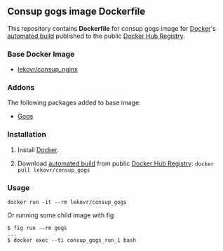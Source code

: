 ## Consup gogs image Dockerfile

This repository contains **Dockerfile** for consup gogs image
for [Docker](https://www.docker.com/)'s [automated build](https://registry.hub.docker.com/u/lekovr/consup_gogs/) 
published to the public [Docker Hub Registry](https://registry.hub.docker.com/).


### Base Docker Image

* [lekovr/consup_nginx](https://registry.hub.docker.com/u/lekovr/consup_nginx/)

### Addons

The following packages added to base image:

* [Gogs](https://gogs.io/)

### Installation

1. Install [Docker](https://www.docker.com/).

2. Download [automated build](https://registry.hub.docker.com/u/lekovr/consup_gogs/) from public
 [Docker Hub Registry](https://registry.hub.docker.com/): `docker pull lekovr/consup_gogs`

### Usage

    docker run -it --rm lekovr/consup_gogs

Or running some child image with fig

    $ fig run --rm gogs
    ...
    $ docker exec --ti consup_gogs_run_1 bash
